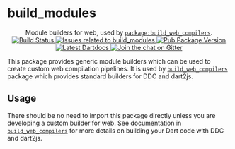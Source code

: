 # build_modules

<p align="center">
  Module builders for web, used by <a href="https://pub.dartlang.org/packages/build_web_compilers"><code>package:build_web_compilers</code></a>.
  <br>
  <a href="https://travis-ci.org/dart-lang/build">
    <img src="https://travis-ci.org/dart-lang/build.svg?branch=master" alt="Build Status" />
  </a>
  <a href="https://github.com/dart-lang/build/labels/package%3A%20build_modules">
    <img src="https://img.shields.io/github/issues-raw/dart-lang/build/package%3A%20build_modules.svg" alt="Issues related to build_modules" />
  </a>
  <a href="https://pub.dartlang.org/packages/build_modules">
    <img src="https://img.shields.io/pub/v/build_modules.svg" alt="Pub Package Version" />
  </a>
  <a href="https://pub.dartlang.org/documentation/build_modules/latest">
    <img src="https://img.shields.io/badge/dartdocs-latest-blue.svg" alt="Latest Dartdocs" />
  </a>
  <a href="https://gitter.im/dart-lang/build">
    <img src="https://badges.gitter.im/dart-lang/build.svg" alt="Join the chat on Gitter" />
  </a>
</p>

This package provides generic module builders which can be used to create
custom web compilation pipelines. It is used by [`build_web_compilers`][] 
package which provides standard builders for DDC and dart2js.

## Usage

There should be no need to import this package directly unless you are developing
a custom builder for web. See documentation in [`build_web_compilers`][]
for more details on building your Dart code with DDC and dart2js.

[`build_web_compilers`]: https://pub.dartlang.org/packages/build_web_compilers
